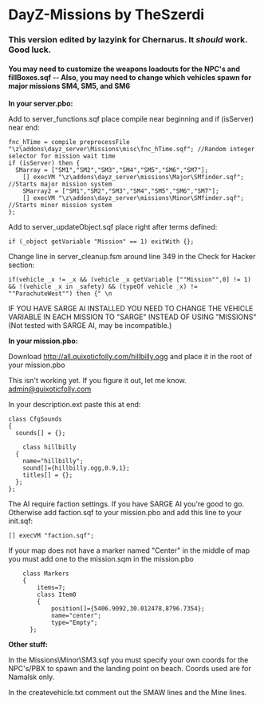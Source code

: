 DayZ-Missions by TheSzerdi
=============

<h3>This version edited by lazyink for Chernarus. It <i>should</i> work. Good luck.</h3>
<h4>You may need to customize the weapons loadouts for the NPC's and fillBoxes.sqf -- Also, you may need to change which vehicles spawn for major missions SM4, SM5, and SM6</h4>

<b>In your server.pbo:</b>

Add to server_functions.sqf place compile near beginning and if (isServer) near end:

    fnc_hTime = compile preprocessFile "\z\addons\dayz_server\Missions\misc\fnc_hTime.sqf"; //Random integer selector for mission wait time
    if (isServer) then { 
      SMarray = ["SM1","SM2","SM3","SM4","SM5","SM6","SM7"];
        [] execVM "\z\addons\dayz_server\missions\Major\SMfinder.sqf"; //Starts major mission system
    	SMarray2 = ["SM1","SM2","SM3","SM4","SM5","SM6","SM7"];
    	[] execVM "\z\addons\dayz_server\missions\Minor\SMfinder.sqf"; //Starts minor mission system
    };

Add to server_updateObject.sqf place right after terms defined:

    if (_object getVariable "Mission" == 1) exitWith {};


Change line in server_cleanup.fsm around line 349 in the Check for Hacker section:

    if(vehicle _x != _x && (vehicle _x getVariable [""Mission"",0] != 1) && !(vehicle _x in _safety) && (typeOf vehicle _x) != ""ParachuteWest"") then {" \n

IF YOU HAVE SARGE AI INSTALLED YOU NEED TO CHANGE THE VEHICLE VARIABLE IN EACH MISSION TO "SARGE" INSTEAD OF USING "MISSIONS" (Not tested with SARGE AI, may be incompatible.)


<b>In your mission.pbo:</b>

Download http://all.quixoticfolly.com/hillbilly.ogg and place it in the root of your mission.pbo

This isn't working yet. If you figure it out, let me know. admin@quixoticfolly.com

In your description.ext paste this at end:

    class CfgSounds
    {
      sounds[] = {};
      
        class hillbilly
      {
        name="hillbilly";
        sound[]={hillbilly.ogg,0.9,1};
        titles[] = {};
      };
    };

The AI require faction settings. If you have SARGE AI you're good to go. Otherwise add faction.sqf to your mission.pbo and add this line to your init.sqf:

    [] execVM "faction.sqf";

If your map does not have a marker named "Center" in the middle of map you must add one to the mission.sqm in the mission.pbo

        class Markers
    	{
    		items=7;
    		class Item0
    		{
    			position[]={5406.9092,30.012478,8796.7354};
    			name="center";
    			type="Empty";
      	  };


<b>Other stuff:</b>

In the Missions\Minor\SM3.sqf you must specify your own coords for the NPC's/PBX to spawn and the landing point on beach. Coords used are for Namalsk only.

In the createvehicle.txt comment out the SMAW lines and the Mine lines.
